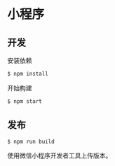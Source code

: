 # 小程序

## 开发

安装依赖

```bash
$ npm install
```

开始构建

```bash
$ npm start
```

## 发布

```bash
$ npm run build
```

使用微信小程序开发者工具上传版本。

